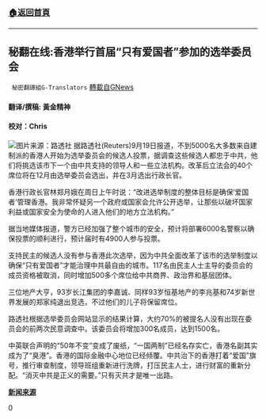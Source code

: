 ###  [:house:返回首頁](https://github.com/ourhimalayas/txt)
---


## 秘翻在线:香港举行首届“只有爱国者”参加的选举委员会
` 秘密翻譯組G-Translators` [轉載自GNews](https://gnews.org/zh-hans/1543764/)

#### 翻译/撰稿: 黃金精神

#### 校对：Chris
![](https://assets.gnews.org/wp-content/uploads/2021/09/1-2-5.jpg)图片来源：路透社
据路透社(Reuters)9月19日报道，不到5000名大多数来自建制派的香港人开始为选举委员会的候选人投票，据调查这些候选人都忠于中共，他们将挑选该市下一个由中共支持的领导人和一些立法机构。改革后立法会的40个席位将在12月由选举委员会选出，并在3月选出行政长官。

香港行政长官林郑月娥在周日上午时说：“改进选举制度的整体目标是确保‘爱国者’管理香港。我非常怀疑另一个政府或国家会允许公开选举，让那些以破坏国家利益或国家安全为使命的人进入他们的地方立法机构。”

据当地媒体报道，警方已经加强了整个城市的安全，预计将部署6000名警察以确保投票的顺利进行，预计届时有4900人参与投票。

支持民主的候选人没有参与香港此次选举，因为中共全面改革了该市的选举制度以确保“只有爱国者”才能治理中共最自由的城市。117名由民主人士主导的委员会的成员资格被取消，同时增加500多个席位给中共商界、政治界和基层团体。

三位地产大亨，93岁长江集团的李嘉诚、同样93岁恒基地产的李兆基和74岁新世界发展的郑家纯退出竞选，不过他们的儿子将保留席位。

路透社根据选举委员会网站显示的结果计算，大约70%的被提名人没有出现在委员会的前两次民意调查中。该委员会将增加300名成员，达到1500名。

中英联合声明的“50年不变”变成了废纸，“一国两制”已经名存实亡，香港名副其实成为了“臭港”。香港的国际金融中心地位已经倾覆。中共治下的香港打着“爱国”旗号，推行审查制度，领导班组重新进行洗牌，打压民主人士，进行财富的重新分配。“消灭中共是正义的需要。”只有灭共才是唯一出路。

[**新闻来源**](https://www.reuters.com/world/asia-pacific/hong-kongs-first-patriots-only-election-kicks-off-2021-09-18/)

0
